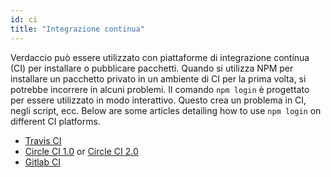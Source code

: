 ```yaml
---
id: ci
title: "Integrazione continua"
---
```


Verdaccio può essere utilizzato con piattaforme di integrazione continua (CI) per installare o pubblicare pacchetti. Quando si utilizza NPM per installare un pacchetto privato in un ambiente di CI per la prima volta, si potrebbe incorrere in alcuni problemi. Il comando `npm login` è progettato per essere utilizzato in modo interattivo. Questo crea un problema in CI, negli script, ecc. Below are some articles detailing how to use `npm login` on different CI platforms.

- [Travis CI](https://remysharp.com/2015/10/26/using-travis-with-private-npm-deps)
- [Circle CI 1.0](https://circleci.com/docs/1.0/npm-login/) or [Circle CI 2.0](https://circleci.com/docs/2.0/deployment-integrations/#npm)
- [Gitlab CI](https://www.exclamationlabs.com/blog/continuous-deployment-to-npm-using-gitlab-ci/)